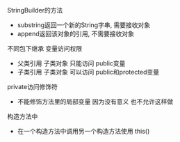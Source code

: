 StringBuilder的方法  
* substring返回一个新的String字串, 需要接收对象
* append返回该对象的引用, 不需要接收对象  
  
不同包下继承 变量访问权限  
* 父类引用 子类对象 只能访问 public变量
* 子类引用 子类对象 可以访问 public和protected变量  
  
private访问修饰符  
* 不能修饰方法里的局部变量 因为没有意义 也不允许这样做  
  
构造方法中  
* 在一个构造方法中调用另一个构造方法使用 this()  
  
